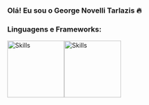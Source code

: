 ### Olá! Eu sou o George Novelli Tarlazis 🔥 ###

### Linguagens e Frameworks: ### 

 <img src="https://img.shields.io/badge/JavaScript-F7DF1E?style=for-the-badge&logo=javascript&logoColor=black" alt="Skills" width="130"/><img src="https://img.shields.io/badge/TypeScript-007ACC?style=for-the-badge&logo=typescript&logoColor=white" alt="Skills" width="130"/>
 
